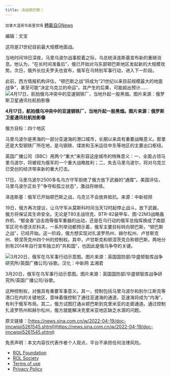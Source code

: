 ```yaml
---
title: 决战顿巴斯！
---
```

`加拿大温哥华英里农场` [轉載自GNews](https://gnews.org/zh-hans/2375601/)

编辑：文宝

这将是21世纪目前最大规模地面战。

当地时间18日深夜，马里乌波尔战事胶着之际，乌总统泽连斯基宣布新的重磅消息。他认为，“在长时间准备后”，俄已开始对乌东部顿巴斯地区发起新的大规模攻势。次日，俄外长拉夫罗夫也宣布，俄军在乌特别军事行动，进入下一阶段。

此前，西方情报机构评估，“顿巴斯之战”将成为“21世纪以来目前规模最大的地面战争”，甚至可能“决定乌克兰的命运”。其产生的后果，可能超出预计……![4月17日，航拍俄乌冲突中的亚速钢铁厂，当地升起一股黑烟。图片来源：俄罗斯卫星通讯社航拍影像](https://n.sinaimg.cn/news/crawl/60/w550h310/20220419/dabf-98e9ae30ebe9546aa74f659d9da63b98.jpg)

**4月17日，航拍俄乌冲突中的亚速钢铁厂，当地升起一股黑烟。图片来源：俄罗斯卫星通讯社航拍影像**

俄方目标：四个地区

马里乌波尔是黑海的一部分亚速海的港口城市，长期以来具有重要战略意义。那里还是大型钢铁厂所在地，是乌钢铁、煤炭和玉米运往中东等地区的主要出口枢纽。

英国广播公司（BBC）用两个“重大”来形容这座城市的特殊意义：一、全面占领马里乌波尔，将被视为俄军的一个重大战略胜利；二、失去马里乌波尔，将对乌克兰已受创的经济带来新的重大打击。

17日，马里乌波尔2500多名乌方守军拒绝了俄方放下武器的“通牒”。美国评估，马里乌波尔正处于“争夺和孤立状态”，激战将继续。

泽连斯基：俄军已开始顿巴斯之战，乌克兰不会放弃抵抗。来源：中新视频

19日，俄方再次提议，让乌守军从莫斯科时间当天12时起停止战斗，放下武器，俄方将保证其生命安全。无论是T80主战坦克、BTR-82装甲车、图-22M3战略轰炸机、“郁金香”迫击炮等俄军重器的出动，还是在乌行动的俄军总指挥换成了南部军区司令德沃尼科夫，一系列举动都预示着，俄军主要目标转向顿巴斯，“顿巴斯之战”，已经开始。这一阶段，俄方想实现对扎波罗热州、赫尔松州、卢甘斯克州、顿涅茨克州四个州的控制权。其中，卢甘斯克和顿涅茨克合称顿巴斯，两地分别有2014年自行宣布独立的“共和国”，也因此是俄乌争夺的关键。

![3月20日，俄军在乌军事行动示意图。图片来源：英国国防部/华盛顿智库战争研究所/英国广播公司/谷歌。汉化：中新网 孟湘君](https://n.sinaimg.cn/news/crawl/196/w550h446/20220419/35ad-630b6f5477487a40d5d00933832273d3.jpg)

3月20日，俄军在乌军事行动示意图。图片来源：英国国防部/华盛顿智库战争研究所/英国广播公司/谷歌。

这种控制权，对俄具有重要军事意义。其一，控制包括马里乌波尔和别尔江斯克等港口在内的关键地区，意味着俄控制了通往亚速海的通道，亚速海将成为“内海”，有利于俄军布局。其二，俄方试图打通从顿巴斯到克里米亚的走廊通道。通过控制扎波罗热州和赫尔松州，俄方就能解决克里米亚地区缺乏水源的问题。

原文链接：[https://news.sina.com.cn/w/2022-04-19/doc-imcwipii5261545.shtml](https://news.sina.com.cn/w/2022-04-19/doc-imcwipii5261545.shtml)



 

免责声明：本文内容仅代表作者个人观点，平台不承担任何法律风险。

- [ROL Foundation](https://rolfoundation.org/)
- [ROL Society](https://rolsociety.org/)
- [Terms of use](https://gnews.org/terms-of-use-3/)
- [Privacy Policy](https://gnews.org/privacy-policy/)
